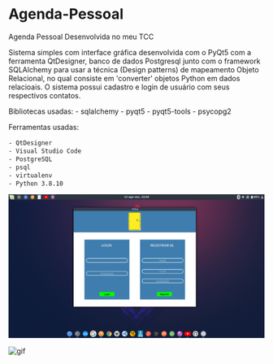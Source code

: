 # Agenda-Pessoal

Agenda Pessoal Desenvolvida no meu TCC

Sistema simples com interface gráfica desenvolvida com o PyQt5 com a ferramenta QtDesigner, banco de dados Postgresql junto com o framework SQLAlchemy para usar a técnica (Design patterns) de mapeamento Objeto Relacional, no qual consiste em 'converter' objetos Python em dados relacioais. O sistema possui cadastro e login de usuário com seus respectivos contatos.

Bibliotecas usadas:
    - sqlalchemy
    - pyqt5
    - pyqt5-tools
    - psycopg2

Ferramentas usadas: 

    - QtDesigner
    - Visual Studio Code
    - PostgreSQL
    - psql
    - virtualenv
    - Python 3.8.10

![imagem](https://github.com/jao-victor/Agenda-Pessoal/blob/main/tela%20de%20login)

![gif](https://github.com/jao-victor/Agenda-Pessoal/blob/main/exemplo_agenda.gif)

